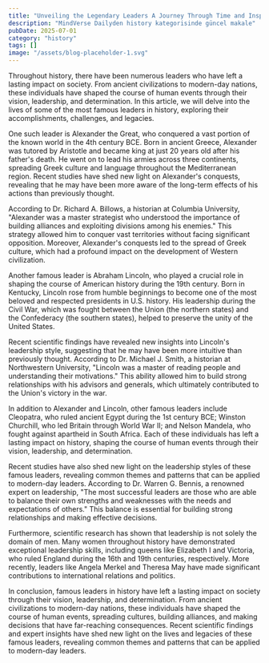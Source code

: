 ```yaml
---
title: "Unveiling the Legendary Leaders A Journey Through Time and Inspiration with Historys Most Iconic Figures"
description: "MindVerse Dailyden history kategorisinde güncel makale"
pubDate: 2025-07-01
category: "history"
tags: []
image: "/assets/blog-placeholder-1.svg"
---
```


Throughout history, there have been numerous leaders who have left a lasting impact on society. From ancient civilizations to modern-day nations, these individuals have shaped the course of human events through their vision, leadership, and determination. In this article, we will delve into the lives of some of the most famous leaders in history, exploring their accomplishments, challenges, and legacies.

One such leader is Alexander the Great, who conquered a vast portion of the known world in the 4th century BCE. Born in ancient Greece, Alexander was tutored by Aristotle and became king at just 20 years old after his father's death. He went on to lead his armies across three continents, spreading Greek culture and language throughout the Mediterranean region. Recent studies have shed new light on Alexander's conquests, revealing that he may have been more aware of the long-term effects of his actions than previously thought.

According to Dr. Richard A. Billows, a historian at Columbia University, "Alexander was a master strategist who understood the importance of building alliances and exploiting divisions among his enemies." This strategy allowed him to conquer vast territories without facing significant opposition. Moreover, Alexander's conquests led to the spread of Greek culture, which had a profound impact on the development of Western civilization.

Another famous leader is Abraham Lincoln, who played a crucial role in shaping the course of American history during the 19th century. Born in Kentucky, Lincoln rose from humble beginnings to become one of the most beloved and respected presidents in U.S. history. His leadership during the Civil War, which was fought between the Union (the northern states) and the Confederacy (the southern states), helped to preserve the unity of the United States.

Recent scientific findings have revealed new insights into Lincoln's leadership style, suggesting that he may have been more intuitive than previously thought. According to Dr. Michael J. Smith, a historian at Northwestern University, "Lincoln was a master of reading people and understanding their motivations." This ability allowed him to build strong relationships with his advisors and generals, which ultimately contributed to the Union's victory in the war.

In addition to Alexander and Lincoln, other famous leaders include Cleopatra, who ruled ancient Egypt during the 1st century BCE; Winston Churchill, who led Britain through World War II; and Nelson Mandela, who fought against apartheid in South Africa. Each of these individuals has left a lasting impact on history, shaping the course of human events through their vision, leadership, and determination.

Recent studies have also shed new light on the leadership styles of these famous leaders, revealing common themes and patterns that can be applied to modern-day leaders. According to Dr. Warren G. Bennis, a renowned expert on leadership, "The most successful leaders are those who are able to balance their own strengths and weaknesses with the needs and expectations of others." This balance is essential for building strong relationships and making effective decisions.

Furthermore, scientific research has shown that leadership is not solely the domain of men. Many women throughout history have demonstrated exceptional leadership skills, including queens like Elizabeth I and Victoria, who ruled England during the 16th and 19th centuries, respectively. More recently, leaders like Angela Merkel and Theresa May have made significant contributions to international relations and politics.

In conclusion, famous leaders in history have left a lasting impact on society through their vision, leadership, and determination. From ancient civilizations to modern-day nations, these individuals have shaped the course of human events, spreading cultures, building alliances, and making decisions that have far-reaching consequences. Recent scientific findings and expert insights have shed new light on the lives and legacies of these famous leaders, revealing common themes and patterns that can be applied to modern-day leaders.